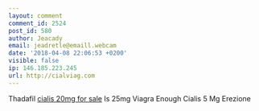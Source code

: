 ```yaml
---
layout: comment
comment_id: 2524
post_id: 580
author: Jeacady
email: jeadretle@emaill.webcam
date: '2018-04-08 22:06:53 +0200'
visible: false
ip: 146.185.223.245
url: http://cialviag.com
---
```

Thadafil  <a href=http://tadalaffbuy.com>cialis 20mg for sale</a> Is 25mg Viagra Enough Cialis 5 Mg Erezione  
